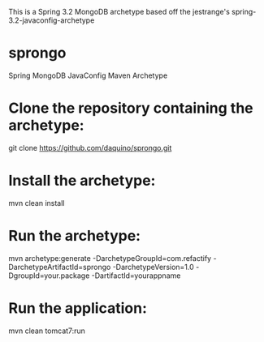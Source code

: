This is a Spring 3.2 MongoDB archetype based off the jestrange's spring-3.2-javaconfig-archetype

sprongo
===============================

Spring MongoDB JavaConfig Maven Archetype

Clone the repository containing the archetype:
==============================
git clone https://github.com/daquino/sprongo.git

Install the archetype:
==============================
mvn clean install

Run the archetype:
==============================
mvn archetype:generate -DarchetypeGroupId=com.refactify -DarchetypeArtifactId=sprongo -DarchetypeVersion=1.0 -DgroupId=your.package -DartifactId=yourappname

Run the application:
==============================
mvn clean tomcat7:run
